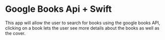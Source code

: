 #  Google Books Api + Swift

This app will allow the user to search for books using the google books API,
clicking on a book lets the user see more details about the books as well as the cover.

